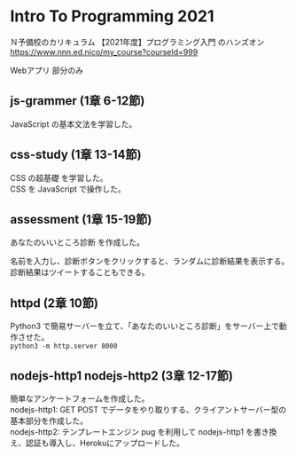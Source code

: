 # Intro To Programming 2021

Ｎ予備校のカリキュラム 【2021年度】プログラミング入門 のハンズオン  
https://www.nnn.ed.nico/my_course?courseId=999  

Webアプリ 部分のみ  


## js-grammer (1章 6-12節)

JavaScript の基本文法を学習した。  


## css-study (1章 13-14節)

CSS の超基礎 を学習した。  
CSS を JavaScript で操作した。  


## assessment (1章 15-19節)

あなたのいいところ診断 を作成した。  

名前を入力し、診断ボタンをクリックすると、ランダムに診断結果を表示する。  
診断結果はツイートすることもできる。  


## httpd (2章 10節)

Python3 で簡易サーバーを立て、「あなたのいいところ診断」をサーバー上で動作させた。  
`python3 -m http.server 8000`  


## nodejs-http1 nodejs-http2 (3章 12-17節)

簡単なアンケートフォームを作成した。  
nodejs-http1: GET POST でデータをやり取りする、クライアントサーバー型の基本部分を作成した。  
nodejs-http2: テンプレートエンジン pug を利用して nodejs-http1 を書き換え、認証も導入し、Herokuにアップロードした。  


